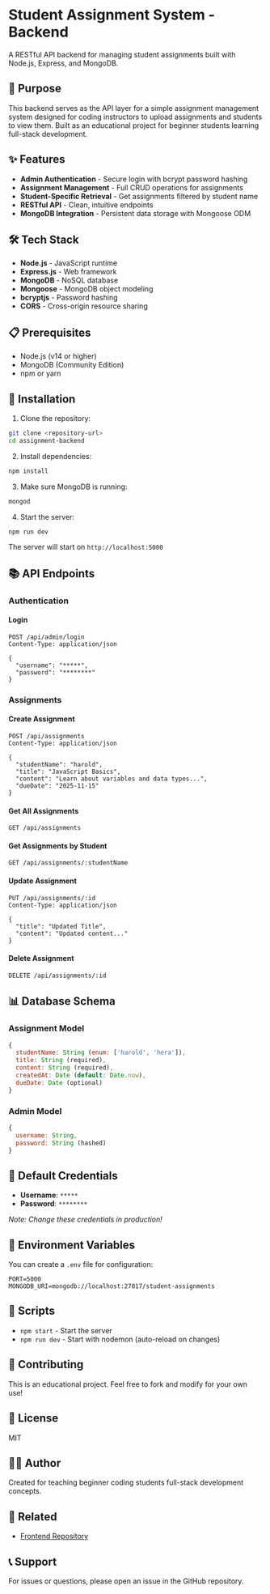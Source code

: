 # Student Assignment System - Backend

A RESTful API backend for managing student assignments built with Node.js, Express, and MongoDB.

## 🎯 Purpose

This backend serves as the API layer for a simple assignment management system designed for coding instructors to upload assignments and students to view them. Built as an educational project for beginner students learning full-stack development.

## ✨ Features

- **Admin Authentication** - Secure login with bcrypt password hashing
- **Assignment Management** - Full CRUD operations for assignments
- **Student-Specific Retrieval** - Get assignments filtered by student name
- **RESTful API** - Clean, intuitive endpoints
- **MongoDB Integration** - Persistent data storage with Mongoose ODM

## 🛠️ Tech Stack

- **Node.js** - JavaScript runtime
- **Express.js** - Web framework
- **MongoDB** - NoSQL database
- **Mongoose** - MongoDB object modeling
- **bcryptjs** - Password hashing
- **CORS** - Cross-origin resource sharing

## 📋 Prerequisites

- Node.js (v14 or higher)
- MongoDB (Community Edition)
- npm or yarn

## 🚀 Installation

1. Clone the repository:

```bash
git clone <repository-url>
cd assignment-backend
```

2. Install dependencies:

```bash
npm install
```

3. Make sure MongoDB is running:

```bash
mongod
```

4. Start the server:

```bash
npm run dev
```

The server will start on `http://localhost:5000`

## 📚 API Endpoints

### Authentication

#### Login

```
POST /api/admin/login
Content-Type: application/json

{
  "username": "*****",
  "password": "********"
}
```

### Assignments

#### Create Assignment

```
POST /api/assignments
Content-Type: application/json

{
  "studentName": "harold",
  "title": "JavaScript Basics",
  "content": "Learn about variables and data types...",
  "dueDate": "2025-11-15"
}
```

#### Get All Assignments

```
GET /api/assignments
```

#### Get Assignments by Student

```
GET /api/assignments/:studentName
```

#### Update Assignment

```
PUT /api/assignments/:id
Content-Type: application/json

{
  "title": "Updated Title",
  "content": "Updated content..."
}
```

#### Delete Assignment

```
DELETE /api/assignments/:id
```

## 📊 Database Schema

### Assignment Model

```javascript
{
  studentName: String (enum: ['harold', 'hera']),
  title: String (required),
  content: String (required),
  createdAt: Date (default: Date.now),
  dueDate: Date (optional)
}
```

### Admin Model

```javascript
{
  username: String,
  password: String (hashed)
}
```

## 🔐 Default Credentials

- **Username**: `*****`
- **Password**: `********`

_Note: Change these credentials in production!_

## 🌱 Environment Variables

You can create a `.env` file for configuration:

```env
PORT=5000
MONGODB_URI=mongodb://localhost:27017/student-assignments
```

## 📝 Scripts

- `npm start` - Start the server
- `npm run dev` - Start with nodemon (auto-reload on changes)

## 🤝 Contributing

This is an educational project. Feel free to fork and modify for your own use!

## 📄 License

MIT

## 👨‍💻 Author

Created for teaching beginner coding students full-stack development concepts.

## 🔗 Related

- [Frontend Repository](link-to-frontend-repo)

## 📞 Support

For issues or questions, please open an issue in the GitHub repository.
